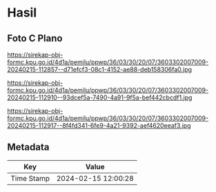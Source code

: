 # Hasil

## Foto C Plano

https://sirekap-obj-formc.kpu.go.id/4d1a/pemilu/ppwp/36/03/30/20/07/3603302007009-20240215-112857--d71efcf3-08c1-4152-ae88-deb158306fa0.jpg

https://sirekap-obj-formc.kpu.go.id/4d1a/pemilu/ppwp/36/03/30/20/07/3603302007009-20240215-112910--93dcef5a-7490-4a91-9f5a-bef442cbcdf1.jpg

https://sirekap-obj-formc.kpu.go.id/4d1a/pemilu/ppwp/36/03/30/20/07/3603302007009-20240215-112917--8f4fd341-6fe9-4a21-9392-aef4620eeaf3.jpg


## Metadata

| Key        | Value               |
| ---------- | ------------------- |
| Time Stamp | 2024-02-15 12:00:28 |



